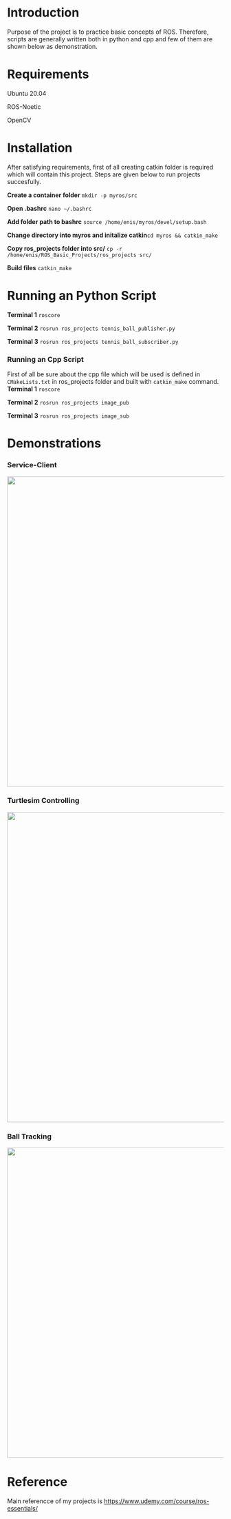 # Introduction
Purpose of the project is to practice basic concepts of ROS. Therefore, scripts are generally written both in python and cpp and few of them are shown below as demonstration.
# Requirements 
<p>Ubuntu 20.04</p>
<p>ROS-Noetic</p>
<p>OpenCV</p>

# Installation
After satisfying requirements, first of all creating catkin folder is required which will contain this project. Steps are given below to run projects succesfully.

**Create a container folder** `mkdir -p myros/src`

**Open .bashrc** `nano ~/.bashrc`

**Add folder path to bashrc** `source /home/enis/myros/devel/setup.bash`

**Change directory into myros and initalize catkin**`cd myros && catkin_make`

**Copy ros_projects folder into src/** `cp -r /home/enis/ROS_Basic_Projects/ros_projects src/`

**Build files** `catkin_make`

# Running an Python Script
**Terminal 1** `roscore`

**Terminal 2** `rosrun ros_projects tennis_ball_publisher.py`

**Terminal 3** `rosrun ros_projects tennis_ball_subscriber.py`

### Running an Cpp Script
First of all be sure about the cpp file which will be used is defined in `CMakeLists.txt` in ros_projects folder and built with `catkin_make` command.
**Terminal 1** `roscore`

**Terminal 2** `rosrun ros_projects image_pub`

**Terminal 3** `rosrun ros_projects image_sub`

# Demonstrations
### Service-Client
<p align="center">
   <img src="https://user-images.githubusercontent.com/45767042/131259189-c0c7f698-4dfd-44b0-9bcd-9ea406f73909.png", width=1280, height=720>
</p>

### Turtlesim Controlling

<p align="center">
  <img src="https://user-images.githubusercontent.com/45767042/131259095-ef3fc2f1-5181-4c9f-8b1d-c8384ca508a3.png", width=1280, height=720>
</p>

### Ball Tracking
<p align="center">
   <img src="https://user-images.githubusercontent.com/45767042/131257683-ee23ce9a-cf72-4574-b53d-c649805cc898.png", width=1280, height=720>
</p>

# Reference
Main referencce of my projects is https://www.udemy.com/course/ros-essentials/
